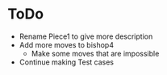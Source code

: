 # ToDo
- Rename Piece1 to give more description
- Add more moves to bishop4
  - Make some moves that are impossible
- Continue making Test cases